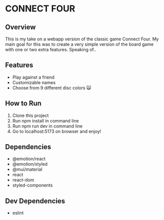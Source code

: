 # CONNECT FOUR

## Overview
This is my take on a webapp version of the classic game Connect Four. My main goal for this was to create a very simple version of the board game with one or two extra features. Speaking of..

## Features
- Play against a friend
- Customizable names
- Choose from 9 different disc colors 🙀


## How to Run
1. Clone this project
2. Run npm install in command line
3. Run npm run dev in command line
4. Go to localhost:5173 on browser and enjoy!

## Dependencies
- @emotion/react
- @emotion/styled
- @mui/material
- react
- react-dom
- styled-components

## Dev Dependencies
- eslint